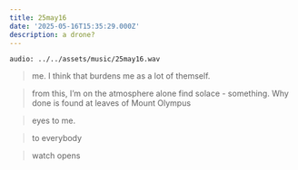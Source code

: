 ```yaml
---
title: 25may16
date: '2025-05-16T15:35:29.000Z'
description: a drone?
---
```




`audio: ../../assets/music/25may16.wav`

> me. I think that burdens me as a lot of themself.

> from this, I’m on the atmosphere alone find solace - something. Why done is found at leaves of Mount Olympus 

> eyes to me.

> to everybody

> watch opens